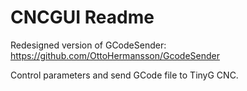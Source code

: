# CNCGUI Readme

Redesigned version of GCodeSender:
https://github.com/OttoHermansson/GcodeSender

Control parameters and send GCode file to TinyG CNC.
